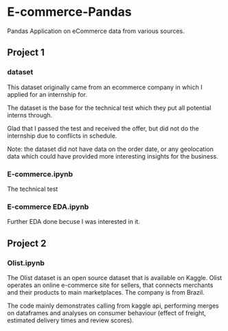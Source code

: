 # E-commerce-Pandas
Pandas Application on eCommerce data from various sources.

## Project 1
### dataset
This dataset originally came from an ecommerce company in which I applied for an internship for. 

The dataset is the base for the technical test which they put all potential interns through. 

Glad that I passed the test and received the offer, but did not do the internship due to conflicts in schedule.

Note: the dataset did not have data on the order date, or any geolocation data which could have provided more interesting insights for the business.
### E-commerce.ipynb
The technical test
### E-commerce EDA.ipynb
Further EDA done becuse I was interested in it.

## Project 2
### Olist.ipynb
The Olist dataset is an open source dataset that is available on Kaggle. Olist operates an online e-commerce site for sellers, that connects merchants and their products to main marketplaces. The company is from Brazil. 

The code mainly demonstrates calling from kaggle api, performing merges on dataframes and analyses on consumer behaviour (effect of freight, estimated delivery times and review scores).
